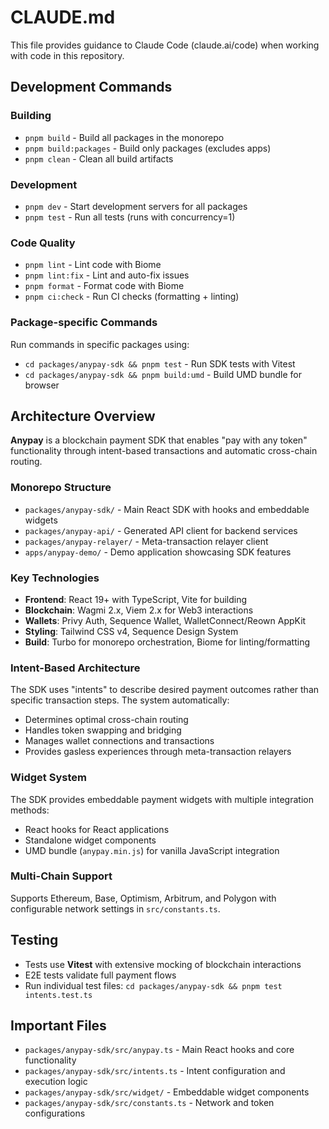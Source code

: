 # CLAUDE.md

This file provides guidance to Claude Code (claude.ai/code) when working with code in this repository.

## Development Commands

### Building
- `pnpm build` - Build all packages in the monorepo
- `pnpm build:packages` - Build only packages (excludes apps)
- `pnpm clean` - Clean all build artifacts

### Development
- `pnpm dev` - Start development servers for all packages
- `pnpm test` - Run all tests (runs with concurrency=1)

### Code Quality
- `pnpm lint` - Lint code with Biome
- `pnpm lint:fix` - Lint and auto-fix issues
- `pnpm format` - Format code with Biome
- `pnpm ci:check` - Run CI checks (formatting + linting)

### Package-specific Commands
Run commands in specific packages using:
- `cd packages/anypay-sdk && pnpm test` - Run SDK tests with Vitest
- `cd packages/anypay-sdk && pnpm build:umd` - Build UMD bundle for browser

## Architecture Overview

**Anypay** is a blockchain payment SDK that enables "pay with any token" functionality through intent-based transactions and automatic cross-chain routing.

### Monorepo Structure
- `packages/anypay-sdk/` - Main React SDK with hooks and embeddable widgets
- `packages/anypay-api/` - Generated API client for backend services  
- `packages/anypay-relayer/` - Meta-transaction relayer client
- `apps/anypay-demo/` - Demo application showcasing SDK features

### Key Technologies
- **Frontend**: React 19+ with TypeScript, Vite for building
- **Blockchain**: Wagmi 2.x, Viem 2.x for Web3 interactions
- **Wallets**: Privy Auth, Sequence Wallet, WalletConnect/Reown AppKit
- **Styling**: Tailwind CSS v4, Sequence Design System
- **Build**: Turbo for monorepo orchestration, Biome for linting/formatting

### Intent-Based Architecture
The SDK uses "intents" to describe desired payment outcomes rather than specific transaction steps. The system automatically:
- Determines optimal cross-chain routing
- Handles token swapping and bridging
- Manages wallet connections and transactions
- Provides gasless experiences through meta-transaction relayers

### Widget System
The SDK provides embeddable payment widgets with multiple integration methods:
- React hooks for React applications
- Standalone widget components
- UMD bundle (`anypay.min.js`) for vanilla JavaScript integration

### Multi-Chain Support
Supports Ethereum, Base, Optimism, Arbitrum, and Polygon with configurable network settings in `src/constants.ts`.

## Testing

- Tests use **Vitest** with extensive mocking of blockchain interactions
- E2E tests validate full payment flows
- Run individual test files: `cd packages/anypay-sdk && pnpm test intents.test.ts`

## Important Files

- `packages/anypay-sdk/src/anypay.ts` - Main React hooks and core functionality
- `packages/anypay-sdk/src/intents.ts` - Intent configuration and execution logic
- `packages/anypay-sdk/src/widget/` - Embeddable widget components
- `packages/anypay-sdk/src/constants.ts` - Network and token configurations